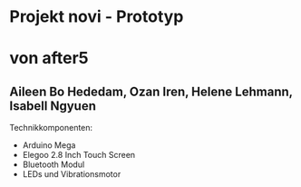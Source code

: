 # Projekt novi - Prototyp
# von after5
## Aileen Bo Hededam, Ozan Iren, Helene Lehmann, Isabell Ngyuen

Technikkomponenten: 
- Arduino Mega
- Elegoo 2.8 Inch Touch Screen
- Bluetooth Modul
- LEDs und Vibrationsmotor


